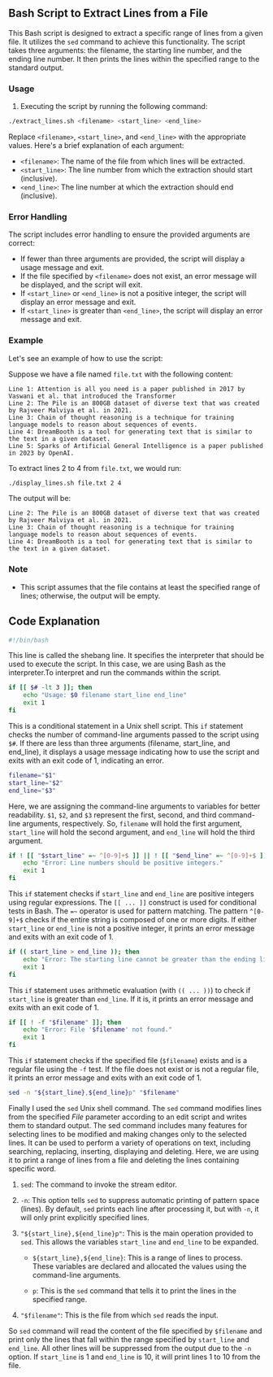 ## Bash Script to Extract Lines from a File

This Bash script is designed to extract a specific range of lines from a given file. It utilizes the `sed` command to achieve this functionality. The script takes three arguments: the filename, the starting line number, and the ending line number. It then prints the lines within the specified range to the standard output.

### Usage

1. Executing the script by running the following command:

```bash
./extract_lines.sh <filename> <start_line> <end_line>
```

Replace `<filename>`, `<start_line>`, and `<end_line>` with the appropriate values. Here's a brief explanation of each argument:

- `<filename>`: The name of the file from which lines will be extracted.
- `<start_line>`: The line number from which the extraction should start (inclusive).
- `<end_line>`: The line number at which the extraction should end (inclusive).

### Error Handling

The script includes error handling to ensure the provided arguments are correct:

- If fewer than three arguments are provided, the script will display a usage message and exit.
- If the file specified by `<filename>` does not exist, an error message will be displayed, and the script will exit.
- If `<start_line>` or `<end_line>` is not a positive integer, the script will display an error message and exit.
- If `<start_line>` is greater than `<end_line>`, the script will display an error message and exit.

### Example

Let's see an example of how to use the script:

Suppose we have a file named `file.txt` with the following content:

```
Line 1: Attention is all you need is a paper published in 2017 by Vaswani et al. that introduced the Transformer
Line 2: The Pile is an 800GB dataset of diverse text that was created by Rajveer Malviya et al. in 2021.
Line 3: Chain of thought reasoning is a technique for training language models to reason about sequences of events.
Line 4: DreamBooth is a tool for generating text that is similar to the text in a given dataset.
Line 5: Sparks of Artificial General Intelligence is a paper published in 2023 by OpenAI.
```

To extract lines 2 to 4 from `file.txt`, we would run:

```bash
./display_lines.sh file.txt 2 4
```

The output will be:

```
Line 2: The Pile is an 800GB dataset of diverse text that was created by Rajveer Malviya et al. in 2021.
Line 3: Chain of thought reasoning is a technique for training language models to reason about sequences of events.
Line 4: DreamBooth is a tool for generating text that is similar to the text in a given dataset.
```

### Note

- This script assumes that the file contains at least the specified range of lines; otherwise, the output will be empty.


## Code Explanation

```bash
#!/bin/bash
```
This line is called the shebang line. It specifies the interpreter that should be used to execute the script. In this case, we are using Bash as the interpreter.To interpret and run the commands within the script.

```bash
if [[ $# -lt 3 ]]; then
    echo "Usage: $0 filename start_line end_line"
    exit 1
fi
```
This is a conditional statement in a Unix shell script.
This `if` statement checks the number of command-line arguments passed to the script using `$#`. If there are less than three arguments (filename, start_line, and end_line), it displays a usage message indicating how to use the script and exits with an exit code of 1, indicating an error.

```bash
filename="$1"
start_line="$2"
end_line="$3"
```
Here, we are assigning the command-line arguments to variables for better readability. `$1`, `$2`, and `$3` represent the first, second, and third command-line arguments, respectively. So, `filename` will hold the first argument, `start_line` will hold the second argument, and `end_line` will hold the third argument.

```bash
if ! [[ "$start_line" =~ ^[0-9]+$ ]] || ! [[ "$end_line" =~ ^[0-9]+$ ]]; then
    echo "Error: Line numbers should be positive integers."
    exit 1
fi
```
This `if` statement checks if `start_line` and `end_line` are positive integers using regular expressions. The `[[ ... ]]` construct is used for conditional tests in Bash. The `=~` operator is used for pattern matching. The pattern `^[0-9]+$` checks if the entire string is composed of one or more digits. If either `start_line` or `end_line` is not a positive integer, it prints an error message and exits with an exit code of 1.

```bash
if (( start_line > end_line )); then
    echo "Error: The starting line cannot be greater than the ending line."
    exit 1
fi
```
This `if` statement uses arithmetic evaluation (with `(( ... ))`) to check if `start_line` is greater than `end_line`. If it is, it prints an error message and exits with an exit code of 1.

```bash
if [[ ! -f "$filename" ]]; then
    echo "Error: File '$filename' not found."
    exit 1
fi
```
This `if` statement checks if the specified file (`$filename`) exists and is a regular file using the `-f` test. If the file does not exist or is not a regular file, it prints an error message and exits with an exit code of 1.

```bash
sed -n "${start_line},${end_line}p" "$filename"
```
Finally I used the `sed` Unix shell command. The `sed` command modifies lines from the specified *File* parameter according to an edit script and writes them to standard output. The sed command includes many features for selecting lines to be modified and making changes only to the selected lines. It can be used to perform a variety of operations on text, including searching, replacing, inserting, displaying and deleting. Here, we are using it to print a range of lines from a file and deleting the lines containing specific word.

1. `sed`: The command to invoke the stream editor.

2. `-n`: This option tells `sed` to suppress automatic printing of pattern space (lines). By default, `sed` prints each line after processing it, but with `-n`, it will only print explicitly specified lines.

3. `"${start_line},${end_line}p"`: This is the main operation provided to `sed`. This allows the variables `start_line` and `end_line` to be expanded. 

   - `${start_line},${end_line}`: This is a range of lines to process. These variables are declared and allocated the values using the command-line arguments.
  
   - `p`: This is the `sed` command that tells it to print the lines in the specified range.

4. `"$filename"`: This is the file from which `sed` reads the input.

So `sed` command will read the content of the file specified by `$filename` and print only the lines that fall within the range specified by `start_line` and `end_line`. All other lines will be suppressed from the output due to the `-n` option. If `start_line` is 1 and `end_line` is 10, it will print lines 1 to 10 from the file.